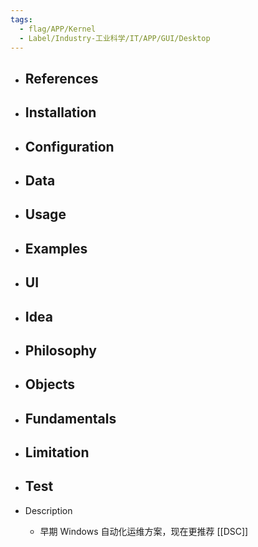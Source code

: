 ```yaml
---
tags:
  - flag/APP/Kernel
  - Label/Industry-工业科学/IT/APP/GUI/Desktop
---
```


- References
    - 

- Installation
    - 

- Configuration
    - 

- Data
    - 

- Usage
    - 

- Examples
    - 

- UI
    - 

- Idea
    - 

- Philosophy
    - 

- Objects
    - 

- Fundamentals
    - 

- Limitation
    - 

- Test
    - 

- Description
    - 早期 Windows 自动化运维方案，现在更推荐 [[DSC]]

